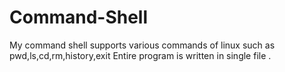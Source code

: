# Command-Shell
My command shell supports various commands of linux such as pwd,ls,cd,rm,history,exit 
Entire program is written in single file .
